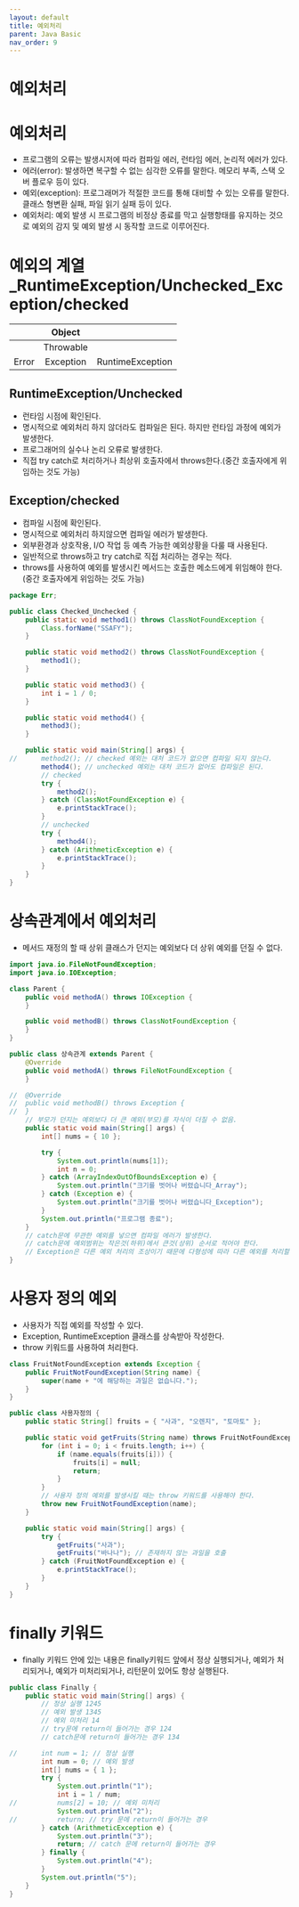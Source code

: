 ```yaml
---
layout: default
title: 예외처리
parent: Java Basic
nav_order: 9
---
```


# 예외처리

# 예외처리

- 프로그램의 오류는 발생시저에 따라 컴파일 에러, 런타임 에러, 논리적 에러가 있다.
- 에러(error): 발생하면 복구할 수 없는 심각한 오류를 말한다. 메모리 부족, 스택 오버 플로우 등이 있다.
- 예외(exception): 프로그래머가 적절한 코드를 통해 대비할 수 있는 오류를 말한다. 클래스 형변환 실패, 파일 읽기 실패 등이 있다.
- 예외처리: 예외 발생 시 프로그램의 비정상 종료를 막고 실행항태를 유지하는 것으로 예외의 감지 및 예외 발생 시 동작할 코드로 이루어진다.

# 예외의 계열\_RuntimeException/Unchecked_Exception/checked

|       |  Object   |                  |
| :---: | :-------: | :--------------: |
|       | Throwable |
| Error | Exception | RuntimeException |

## RuntimeException/Unchecked

- 런타임 시점에 확인된다.
- 명시적으로 예외처리 하지 않더라도 컴파일은 된다. 하지만 런타임 과정에 예외가 발생한다.
- 프로그래머의 실수나 논리 오류로 발생한다.
- 직접 try catch로 처리하거나 최상위 호출자에서 throws한다.(중간 호출자에게 위임하는 것도 가능)

## Exception/checked

- 컴파일 시점에 확인된다.
- 명시적으로 예외처리 하지않으면 컴파일 에러가 발생한다.
- 외부환경과 상호작용, I/O 작업 등 예측 가능한 예외상황을 다룰 때 사용된다.
- 일반적으로 throws하고 try catch로 직접 처리하는 경우는 적다.
- throws를 사용하여 예외를 발생시킨 메서드는 호출한 메소드에게 위임해야 한다.(중간 호출자에게 위임하는 것도 가능)

```java
package Err;

public class Checked_Unchecked {
	public static void method1() throws ClassNotFoundException {
		Class.forName("SSAFY");
	}

	public static void method2() throws ClassNotFoundException {
		method1();
	}

	public static void method3() {
		int i = 1 / 0;
	}

	public static void method4() {
		method3();
	}

	public static void main(String[] args) {
//		method2(); // checked 예외는 대처 코드가 없으면 컴파일 되지 않는다.
		method4(); // unchecked 예외는 대처 코드가 없어도 컴파일은 된다.
		// checked
		try {
			method2();
		} catch (ClassNotFoundException e) {
			e.printStackTrace();
		}
		// unchecked
		try {
			method4();
		} catch (ArithmeticException e) {
			e.printStackTrace();
		}
	}
}
```

# 상속관계에서 예외처리

- 메서드 재정의 할 때 상위 클래스가 던지는 예외보다 더 상위 예외를 던질 수 없다.

```java
import java.io.FileNotFoundException;
import java.io.IOException;

class Parent {
	public void methodA() throws IOException {
	}

	public void methodB() throws ClassNotFoundException {
	}
}

public class 상속관계 extends Parent {
	@Override
	public void methodA() throws FileNotFoundException {
	}

//	@Override
//	public void methodB() throws Exception {
//	}
	// 부모가 던지는 예외보다 더 큰 예외(부모)를 자식이 더질 수 없음.
	public static void main(String[] args) {
		int[] nums = { 10 };

		try {
			System.out.println(nums[1]);
			int n = 0;
		} catch (ArrayIndexOutOfBoundsException e) {
			System.out.println("크기를 벗어나 버렸습니다_Array");
		} catch (Exception e) {
			System.out.println("크기를 벗어나 버렸습니다_Exception");
		}
		System.out.println("프로그램 종료");
	}
	// catch문에 무관한 예외를 넣으면 컴파일 에러가 발생한다.
	// catch문에 예외범위는 작은것(하위)에서 큰것(상위) 순서로 적어야 한다.
	// Exception은 다른 예외 처리의 조상이기 때문에 다형성에 따라 다른 예외를 처리할 수 있다.
}
```

# 사용자 정의 예외

- 사용자가 직접 예외를 작성할 수 있다.
- Exception, RuntimeException 클래스를 상속받아 작성한다.
- throw 키워드를 사용하여 처리한다.

```java
class FruitNotFoundException extends Exception {
	public FruitNotFoundException(String name) {
		super(name + "에 해당하는 과일은 없습니다.");
	}
}

public class 사용자정의 {
	public static String[] fruits = { "사과", "오렌지", "토마토" };

	public static void getFruits(String name) throws FruitNotFoundException {
		for (int i = 0; i < fruits.length; i++) {
			if (name.equals(fruits[i])) {
				fruits[i] = null;
				return;
			}
		}
		// 사용자 정의 예외를 발생시킬 때는 throw 키워드를 사용해야 한다.
		throw new FruitNotFoundException(name);
	}

	public static void main(String[] args) {
		try {
			getFruits("사과");
			getFruits("바나나"); // 존재하지 않는 과일을 호출
		} catch (FruitNotFoundException e) {
			e.printStackTrace();
		}
	}
}
```

# finally 키워드

- finally 키워드 안에 있는 내용은 finally키워드 앞에서 정상 실행되거나, 예외가 처리되거나, 예외가 미처리되거나, 리턴문이 있어도 항상 실행된다.

```java
public class Finally {
	public static void main(String[] args) {
		// 정상 실행 1245
		// 예외 발생 1345
		// 예외 미처리 14
		// try문에 return이 들어가는 경우 124
		// catch문에 return이 들어가는 경우 134

//		int num = 1; // 정상 실행
		int num = 0; // 예외 발생
		int[] nums = { 1 };
		try {
			System.out.println("1");
			int i = 1 / num;
//			nums[2] = 10; // 예외 미처리
			System.out.println("2");
//			return; // try 문에 return이 들어가는 경우
		} catch (ArithmeticException e) {
			System.out.println("3");
			return; // catch 문에 return이 들어가는 경우
		} finally {
			System.out.println("4");
		}
		System.out.println("5");
	}
}
```
